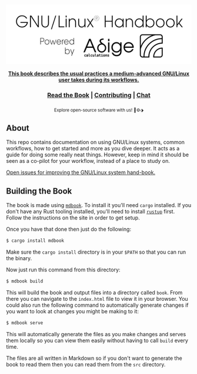 <div align="center">
  <p align="center">
    <a href="https://www.adigecalculations.com/">
    <img src="src/images/powered_by_adige.png" alt="Adige OF book logo" >
  </p>
  <strong>This book describes the usual practices a medium-advanced GNU/Linux user takes during its workflows. </strong>

  <h3>
    <a href="https://gnulinux-handbook.adigecalculations.com">Read the Book</a>
    <span> | </span>
    <a href="https://github.com/Adige-Calculations/GNU-Linux-handbook">Contributing</a>
    <span> | </span>
    <a href="https://www.adigecalculations.com/contact">Chat</a>
  </h3>

  <sub>Explore open-source software with us! 🐧⚙⬗ </sub>
</div>

## About

This repo contains documentation on using GNU/Linux systems, common workflows, how
to get started and more as you dive deeper. It acts as a guide for doing some really neat things.
However, keep in mind it should be seen as a co-pilot for your workflow, instead of a place to study on.

[Open issues for improving the GNU/Linux system hand-book.][book-issues]

[book-issues]: https://github.com/Adige-Calculations/GNU-Linux-handbook/issues

## Building the Book

The book is made using [`mdbook`][mdbook]. To install it you'll need `cargo`
installed. If you don't have any Rust tooling installed, you'll need to install
[`rustup`][rustup] first. Follow the instructions on the site in order to get
setup.

Once you have that done then just do the following:

```bash
$ cargo install mdbook
```

Make sure the `cargo install` directory is in your `$PATH` so that you can run
the binary.

Now just run this command from this directory:

```bash
$ mdbook build
```

This will build the book and output files into a directory called `book`. From
there you can navigate to the `index.html` file to view it in your browser. You
could also run the following command to automatically generate changes if you
want to look at changes you might be making to it:

```bash
$ mdbook serve
```

This will automatically generate the files as you make changes and serves them
locally so you can view them easily without having to call `build` every time.

The files are all written in Markdown so if you don't want to generate the book
to read them then you can read them from the `src` directory.

[mdbook]: https://github.com/rust-lang-nursery/mdBook
[rustup]: https://github.com/rust-lang-nursery/rustup.rs/

